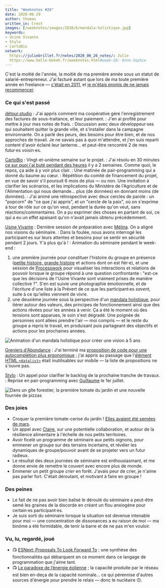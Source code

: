 ```yaml
---
title: "Weeknotes #26"
date: 2020-06-29
author: thomas
written_in: Crest
images: [/weeknotes/images/2020/6/mandala-holistique.jpg]
keywords:
- Usine Vivante
- Stylo
- CartoBio
network:
  https://juliebrillet.fr/notes/2020_06_26_notes/: Julie
  https://www.hello-bokeh.fr/weeknotes.html#week-26: Anne-Sophie
---
```


C'est la moitié de l'année, la moitié de ma première année sous un
statut de salarié-entrepreneur. J'ai facturé autant que lors de ma toute première année en freelance — [c'était en 2011](https://thom4.net/2011/freelance-4-mois-plus-tard/), et [je m'étais promis de ne jamais recommencer](https://thom4.net/2011/annee-du-fail-personnel/).


<!--more-->

### Ce qui s'est passé

[détour.studio]
: J'ai appris comment ma coopérative gère l'enregistrement des factures de sous-traitance, et leur paiement.
: J'en ai profité pour mettre à jour mes notes de frais.
: Discussion avec deux développeur·ses qui souhaitent quitter la grande ville, et s'installer dans la campagne environnante. On a parlé des peurs, des besoins pour être bien, et de nos approches de travail. Je ne savais pas à quoi m'attendre, et j'en suis reparti content d'avoir éclairé leur lanterne… et peut-être rencontré 2 de mes futur·es voisin·es.

[CartoBio]
: Vingt-et-unième semaine sur le projet.
: J'ai résolu en 30 minutes [ce sur quoi j'ai buté pendant des heures](/weeknotes/24/) il y a 2 semaines. Comme quoi, le repos, ça aide à y voir plus clair.
: Une matinée de pair-programming qui a donné du baume au cœur.
: Répétition du comité de financement du projet, en vue de savoir s'il poursuit 6 mois de plus — ou non. Une invitation à clarifier les scénarios, et les implications du Ministère de l'Agriculture et de l'Alimentation qui nous demande… plus (de données) en donnant moins (de données).
: J'ai animé une rétrospective avec deux cercles de parole : un "popcorn" de "ce que j'ai appris", et un "cercle de la paix", où on s'exprime à tour de rôle sur ce qu'on veut, pendant la durée qu'on veut, sans réactions/commentaires. On a pu exprimer des choses en partant de soi, ce qui a eu un effet apaisant qu'on n'avait jamais obtenu précédemment.



[Usine Vivante]
: Dernière session de préparation avec [Mélina]. On a aligné nos visions du séminaire.
: Dans la foulée, nous avons interrogé les participant·es sur leurs attentes et besoins pour se sentir en sécurité pendant 2 jours. Y'a plus qu'à !
: Animation du séminaire pendant le week-end :
1. une première journée pour constituer l'histoire du groupe en présence ([petite histoire, grande histoire](http://www.scoplepave.org/petite-histoire-grande-histoire) et actions dont on est fièr·e), et une session de [Processwork](https://www.processwork.edu/what-is-processwork/) pour visualiser les interactions et relations de pouvoir lorsque le groupe répond à une question confrontante : "est-ce que les décisions de l'Usine Vivante sont vraiment prises de manière collective ?".
  S'en est suivie une photographie émotionnelle, et de l'écriture d'une liste à la Prévert de ce que les participant·es _savent_, suite à ce qu'ielles viennent de vivre.
2. une deuxième journée sous la perspective d'un [mandala holistique](https://www.metacartes.cc/faire-ensemble/recettes/mandala-holistique/), pour itérer autour des valeurs, des principes de fonctionnement ainsi que des actions rêvées pour les années à venir.
  Ça a été le moment où des tensions sont apparues, le soin s'est dégradé. Une poignée de personnes sont allées prendre l'air — moi compris — et le reste du groupe a repris le travail, en produisant puis partageant des objectifs et actions pour les prochaines années.

![](/weeknotes/images/2020/6/mandala-holistique.jpg "Animation d'un mandala holistique pour créer une vision à 5 ans")

[Greniers d'Abondance]
: J'ai terminé ma [proposition de code pour une autocomplétion plus ergonomique](https://framagit.org/lga/crater-ui/-/merge_requests/22/) ; j'ai appris au passage que l'[élément HTML `<datalist>`](https://developer.mozilla.org/en-US/docs/Web/HTML/Element/datalist) était inutilisables sur mobile — la liste de propositions ne s'ouvre pas.

[Stylo]
: Un appel pour clarifier le backlog de la prochaine tranche de travaux.
: Reprise en pair-programming avec [Guillaume] le 1er juillet.


![](/weeknotes/images/2020/6/grand-viopis-tomate-pizza.jpg "Dans un gîte forestier, la première tomate du jardin et une nouvelle fournée de pizzas")


### Des joies

- Croquer la première tomate-cerise du jardin ! [Elles avaient été semées de mars](/weeknotes/13/).
- Un appel avec [Claire], sur une potentielle collaboration, et autour de la résilience alimentaire à l'échelle de nos petits territoires.
- Avoir ficelé un programme de séminaire aux petits oignons, pour emmener un groupe sur des terrains incertains, et révéler les dynamiques de groupe/pouvoir avant de se projeter vers un futur radieux.
- Le résultat des deux journées de séminaire est enthousiasmant, et me donne envie de remettre le couvert avec encore plus de monde.
- Emmener un petit groupe _crier_ en forêt. J'avais peur de crier, je n'aime pas parler fort. C'était déroutant, et motivant à faire en groupe !


### Des peines

- Le fait de ne pas avoir bien balisé le déroulé du séminaire a peut-être semé les graines de la discorde en créant un flou anxiogène pour certain·es participant·es.
- Je suis sorti du séminaire lorsque la situation est devenue intenable pour moi — une concentration de dissonances a eu raison de moi — ma binôme a été formidable, de tenir la barre et de ne pas m'en vouloir.


### Vu, lu, regardé, joué

- 📺 [ESNext: Proposals To Look Forward To](https://www.youtube.com/watch?v=maVqhSX_fLw) ; une synthèse des fonctionnalités qui débarquent en ce moment dans ce langage de programmation que j'aime tant.
- 📺 [Le paradoxe de l’énergie éolienne](https://www.youtube.com/watch?v=q3QHOp9BpLo) ; la capacité produite par le réseau est bien en-deça de la capacité nominale… ce qui pérennise d'autres sources d'énergie pour prendre le relais — donc le nucléaire 🙃.

[détour.studio]: /
[Stylo]: https://github.com/EcrituresNumeriques/stylo
[Jardins Nourriciers]: https://www.lesjardinsnourriciers.com/
[CartoBio]: https://cartobio.org/
[Usine Vivante]: https://www.usinevivante.org
[Apprendre à développer une cartographie web]: https://github.com/sofiaboulaarab/carto_recherche
[paged.js]: https://www.pagedjs.org/
[Greniers d'Abondance]: https://resiliencealimentaire.org/

[Noémie]: https://noemiegirard.co
[Sofia]: https://twitter.com/sofiaboulaarab
[Mélina]: http://melinacoaching.com/
[Anne-Sophie]: https://hello-bokeh.fr
[Guillaume]: https://www.yuzutech.fr/
[Claire]: https://www.lassembleuse.fr/
[Antoine]: https://www.quaternum.net/
[Alexandre]: https://apollonet.fr/
